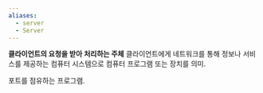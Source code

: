 ```yaml
---
aliases:
  - server
  - Server
---
```

**클라이언트의 요청을 받아 처리하는 주체**
클라이언트에게 네트워크를 통해 정보나 서비스를 제공하는 컴퓨터 시스템으로 컴퓨터 프로그램 또는 장치를 의미.   

포트를 점유하는 프로그램.

